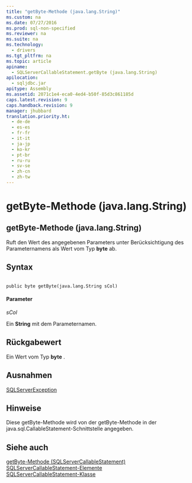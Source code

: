 ```yaml
---
title: "getByte-Methode (java.lang.String)"
ms.custom: na
ms.date: 07/27/2016
ms.prod: sql-non-specified
ms.reviewer: na
ms.suite: na
ms.technology: 
  - drivers
ms.tgt_pltfrm: na
ms.topic: article
apiname: 
  - SQLServerCallableStatement.getByte (java.lang.String)
apilocation: 
  - sqljdbc.jar
apitype: Assembly
ms.assetid: 2071c1e4-eca0-4ed4-b50f-85d3c861185d
caps.latest.revision: 9
caps.handback.revision: 9
manager: jhubbard
translation.priority.ht: 
  - de-de
  - es-es
  - fr-fr
  - it-it
  - ja-jp
  - ko-kr
  - pt-br
  - ru-ru
  - sv-se
  - zh-cn
  - zh-tw
---
```

# getByte-Methode (java.lang.String)
    
## getByte\-Methode \(java.lang.String\)  
 Ruft den Wert des angegebenen Parameters unter Berücksichtigung des Parameternamens als Wert vom Typ **byte** ab.  
  
## Syntax  
  
```  
  
public byte getByte(java.lang.String sCol)  
```  
  
#### Parameter  
 *sCol*  
  
 Ein **String** mit dem Parameternamen.  
  
## Rückgabewert  
 Ein Wert vom Typ **byte** .  
  
## Ausnahmen  
 [SQLServerException](../content/SQLServerException-Class.md)  
  
## Hinweise  
 Diese getByte\-Methode wird von der getByte\-Methode in der java.sql.CallableStatement\-Schnittstelle angegeben.  
  
## Siehe auch  
 [getByte-Methode &#40;SQLServerCallableStatement&#41;](../content/getByte-Method--SQLServerCallableStatement-.md)   
 [SQLServerCallableStatement-Elemente](../content/SQLServerCallableStatement-Members.md)   
 [SQLServerCallableStatement-Klasse](../content/SQLServerCallableStatement-Class.md)  
  
  